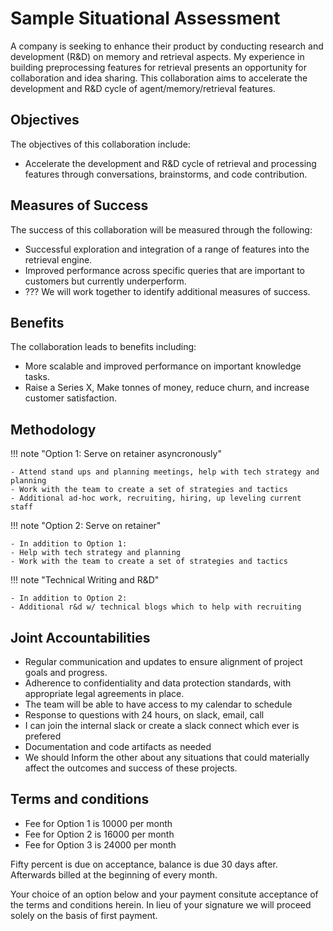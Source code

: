 # Sample Situational Assessment

A company is seeking to enhance their product by conducting research and development (R&D) on memory and retrieval aspects. My experience in building preprocessing features for retrieval presents an opportunity for collaboration and idea sharing. This collaboration aims to accelerate the development and R&D cycle of agent/memory/retrieval features.

## Objectives

The objectives of this collaboration include:

- Accelerate the development and R&D cycle of retrieval and processing features through conversations, brainstorms, and code contribution.

## Measures of Success

The success of this collaboration will be measured through the following:

- Successful exploration and integration of a range of features into the retrieval engine.
- Improved performance across specific queries that are important to customers but currently underperform.
- ??? We will work together to identify additional measures of success.

## Benefits

The collaboration leads to benefits including:

- More scalable and improved performance on important knowledge tasks.
- Raise a Series X, Make tonnes of money, reduce churn, and increase customer satisfaction.

## Methodology

!!! note "Option 1: Serve on retainer asyncronously"

    - Attend stand ups and planning meetings, help with tech strategy and planning
    - Work with the team to create a set of strategies and tactics
    - Additional ad-hoc work, recruiting, hiring, up leveling current staff

!!! note "Option 2: Serve on retainer"

    - In addition to Option 1:
    - Help with tech strategy and planning
    - Work with the team to create a set of strategies and tactics

!!! note "Technical Writing and R&D"

    - In addition to Option 2:
    - Additional r&d w/ technical blogs which to help with recruiting

## Joint Accountabilities

- Regular communication and updates to ensure alignment of project goals and progress.
- Adherence to confidentiality and data protection standards, with appropriate legal agreements in place.
- The team will be able to have access to my calendar to schedule
- Response to questions with 24 hours, on slack, email, call
- I can join the internal slack or create a slack connect which ever is prefered
- Documentation and code artifacts as needed
- We should Inform the other about any situations that could materially affect the outcomes and success of these projects.

## Terms and conditions

- Fee for Option 1 is 10000 per month
- Fee for Option 2 is 16000 per month
- Fee for Option 3 is 24000 per month

Fifty percent is due on acceptance, balance is due 30 days after. Afterwards billed at the beginning of every month.

Your choice of an option below and your payment consitute acceptance of the terms and conditions herein. In lieu of your signature we will proceed solely on the basis of first payment.
